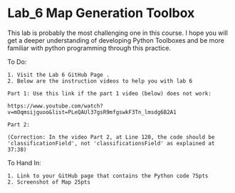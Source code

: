 # Lab_6 Map Generation Toolbox

This lab is probably the most challenging one in this course. I hope you will get a deeper understanding of developing Python Toolboxes and be more familiar with python programming through this practice.

To Do:

    1. Visit the Lab 6 GitHub Page .
    2. Below are the instruction videos to help you with lab 6

    Part 1: Use this link if the part 1 video (below) does not work:

    https://www.youtube.com/watch?v=mOqmsijguoo&list=PLeQAUl37gsR9mfgswkF3Tn_lmsdg6B2A1

    Part 2:

    (Correction: In the video Part 2, at Line 120, the code should be 'classificationField', not 'classificationsField' as explained at 37:38)  

To Hand In:

    1. Link to your GitHub page that contains the Python code 75pts
    2. Screenshot of Map 25pts 